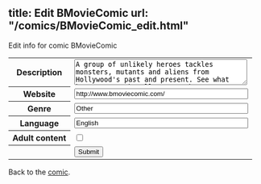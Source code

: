 title: Edit BMovieComic
url: "/comics/BMovieComic_edit.html"
---
Edit info for comic BMovieComic

<form name="comic" action="http://gaepostmail.appspot.com/comic/" method="post">
<table class="comicinfo">
<tr>
<th>Description</th><td><textarea name="description" cols="40" rows="3">A group of unlikely heroes tackles monsters, mutants and aliens from Hollywood's past and present. See what happens. Or they'll say you haven't seen it.</textarea></td>
</tr>
<tr>
<th>Website</th><td><input type="text" name="url" value="http://www.bmoviecomic.com/" size="40"/></td>
</tr>
<tr>
<th>Genre</th><td><input type="text" name="genre" value="Other" size="40"/></td>
</tr>
<tr>
<th>Language</th><td><input type="text" name="language" value="English" size="40"/></td>
</tr>
<tr>
<th>Adult content</th><td><input type="checkbox" name="adult" value="adult" /></td>
</tr>
<tr>
<th></th><td>
<input type="hidden" name="comic" value="BMovieComic" />
<input type="submit" name="submit" value="Submit" />
</td>
</tr>
</table>
</form>

Back to the [comic](BMovieComic.html).
